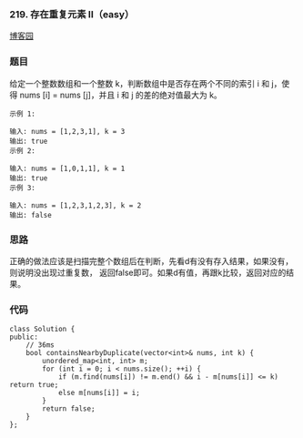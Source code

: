 ### 219. 存在重复元素 II（easy）

[博客园](http://www.cnblogs.com/grandyang/p/4539680.html)

### 题目 

给定一个整数数组和一个整数 k，判断数组中是否存在两个不同的索引 i 和 j，使得 nums [i] = nums [j]，并且 i 和 j 的差的绝对值最大为 k。

	示例 1:
	
	输入: nums = [1,2,3,1], k = 3
	输出: true
	示例 2:
	
	输入: nums = [1,0,1,1], k = 1
	输出: true
	示例 3:
	
	输入: nums = [1,2,3,1,2,3], k = 2
	输出: false

### 思路

正确的做法应该是扫描完整个数组后在判断，先看d有没有存入结果，如果没有，则说明没出现过重复数， 返回false即可。如果d有值，再跟k比较，返回对应的结果。


### 代码

```
class Solution {
public:
	// 36ms
    bool containsNearbyDuplicate(vector<int>& nums, int k) {
        unordered_map<int, int> m;
        for (int i = 0; i < nums.size(); ++i) {
            if (m.find(nums[i]) != m.end() && i - m[nums[i]] <= k) return true;
            else m[nums[i]] = i;
        }
        return false;
    }
};
```
